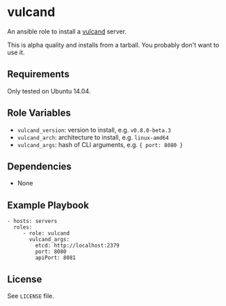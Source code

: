 vulcand
=========

An ansible role to install a [vulcand](https://docs.vulcand.io/) server.

This is alpha quality and installs from a tarball. You probably don't want
to use it.

Requirements
------------

Only tested on Ubuntu 14.04.


Role Variables
--------------

- `vulcand_version`: version to install, e.g. `v0.8.0-beta.3`
- `vulcand_arch`: architecture to install, e.g. `linux-amd64`
- `vulcand_args`: hash of CLI arguments, e.g. `{ port: 8080 }`

Dependencies
------------

* None

Example Playbook
----------------

    - hosts: servers
      roles:
         - role: vulcand
           vulcand_args:
             etcd: http://localhost:2379
             port: 8080
             apiPort: 8081

License
-------

See `LICENSE` file.
